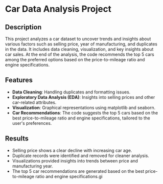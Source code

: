 # Car Data Analysis Project

## Description
This project analyzes a car dataset to uncover trends and insights about various factors such as selling price, year of manufacturing, and duplicates in the data. It includes data cleaning, visualization, and key insights about car sales. At the end of the analysis, the code recommends the top 5 cars among the preferred options based on the price-to-mileage ratio and engine specifications.

## Features
- **Data Cleaning**: Handling duplicates and formatting issues.
- **Exploratory Data Analysis (EDA)**: Insights into selling prices and other car-related attributes.
- **Visualization**: Graphical representations using matplotlib and seaborn.
- **Car Recommendations**: The code suggests the top 5 cars based on the best price-to-mileage ratio and engine specifications, tailored to the user's preferences.

## Results
- Selling price shows a clear decline with increasing car age.
- Duplicate records were identified and removed for cleaner analysis.
- Visualizations provided insights into trends between price and manufacturing year.
- The top 5 car recommendations are generated based on the best price-to-mileage ratio and engine specifications.gi

